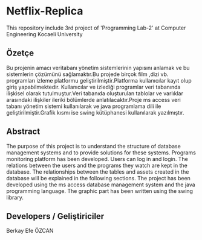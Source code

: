 # Netflix-Replica
This repository include 3rd project of 'Programming Lab-2' at Computer Engineering Kocaeli University

## Özetçe 
Bu projenin amacı veritabanı yönetim sistemlerinin yapısını anlamak ve bu sistemlerin çözümünü sağlamaktır.Bu projede birçok film ,dizi vb. programları izleme platformu geliştirilmiştir.Platforma kullanıcılar kayıt olup giriş yapabilmektedir. Kullanıcılar ve izlediği programlar veri tabanında ilişkisel olarak tutulmuştur.Veri tabanıda oluşturulan tablolar ve varlıklar arasındaki ilişkiler ileriki bölümlerde anlatılacaktır.Proje ms access veri tabanı yönetim sistemi kullanılarak ve java programlama dili ile geliştirilmiştir.Grafik kısmı ise swing kütüphanesi kullanılarak yazılmıştır.

## Abstract 
The purpose of this project is to understand the structure of database management systems and to provide solutions for these systems. Programs monitoring platform has been developed. Users can log in and login. The relations between the users and the programs they watch are kept in the database. The relationships between the tables and assets created in the database will be explained in the following sections. The project has been developed using the ms access database management system and the java programming language. The graphic part has been written using the swing library.

## Developers / Geliştiriciler
Berkay Efe ÖZCAN 
